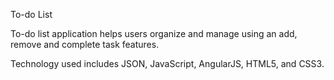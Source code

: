 To-do List

To-do list application helps users organize and manage using an add, remove and complete task features. 

Technology used includes JSON, JavaScript, AngularJS, HTML5, and CSS3.
